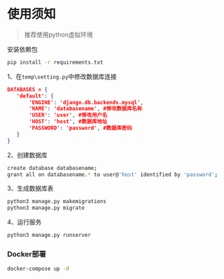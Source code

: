 # 使用须知
> 推荐使用python虚拟环境

安装依赖包

```bash
pip install -r requirements.txt
```

1、在`temp\setting.py`中修改数据库连接
 ```json
DATABASES = {
	'default': {
		'ENGINE': 'django.db.backends.mysql',
		'NAME': 'databasename', #修改数据库名称
		'USER': 'user', #修改用户名
		'HOST': 'host', #数据库地址
		'PASSWORD': 'password', #数据库密码
	}
}
```

2、创建数据库

```bash
create database databasename;
grant all on databasename.* to user@'host' identified by 'password';
```

3、生成数据库表

```bash
python3 manage.py makemigrations
python3 manage.py migrate
```

4、运行服务

```bash
python3 manage.py runserver
```
### Docker部署

```bash
docker-compose up -d 
```